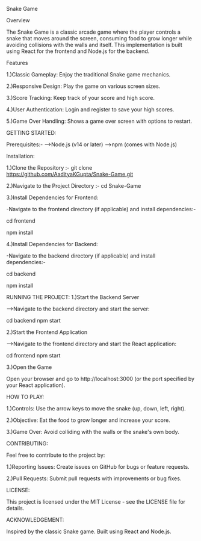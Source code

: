 Snake Game

Overview

The Snake Game is a classic arcade game where the player controls a snake that moves around the screen, consuming food to grow longer while avoiding collisions with the walls and itself. This implementation is built using React for the frontend and Node.js for the backend.

Features

1.)Classic Gameplay: Enjoy the traditional Snake game mechanics.

2.)Responsive Design: Play the game on various screen sizes.

3.)Score Tracking: Keep track of your score and high score.

4.)User Authentication: Login and register to save your high scores.

5.)Game Over Handling: Shows a game over screen with options to restart.

GETTING STARTED:

Prerequisites:-
-->Node.js (v14 or later)
-->npm (comes with Node.js)

Installation:

1.)Clone the Repository :- git clone https://github.com/AadityaKGupta/Snake-Game.git

2.)Navigate to the Project Directory :- cd Snake-Game

3.)Install Dependencies for Frontend:

-Navigate to the frontend directory (if applicable) and install dependencies:- 

cd frontend

npm install

4.)Install Dependencies for Backend:

-Navigate to the backend directory (if applicable) and install dependencies:-

cd backend

npm install

RUNNING THE PROJECT:
1.)Start the Backend Server

-->Navigate to the backend directory and start the server:

cd backend
npm start

2.)Start the Frontend Application

-->Navigate to the frontend directory and start the React application:

cd frontend
npm start

3.)Open the Game

Open your browser and go to http://localhost:3000 (or the port specified by your React application).

HOW TO PLAY:

1.)Controls: Use the arrow keys to move the snake (up, down, left, right).

2.)Objective: Eat the food to grow longer and increase your score.

3.)Game Over: Avoid colliding with the walls or the snake's own body.

CONTRIBUTING:

Feel free to contribute to the project by:

1.)Reporting Issues: Create issues on GitHub for bugs or feature requests.

2.)Pull Requests: Submit pull requests with improvements or bug fixes.

LICENSE:

This project is licensed under the MIT License - see the LICENSE file for details.

ACKNOWLEDGEMENT:

Inspired by the classic Snake game.
Built using React and Node.js.
